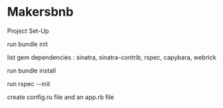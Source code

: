 # Makersbnb

Project Set-Up

run bundle init

list gem dependencies : sinatra, sinatra-contrib, rspec, capybara, webrick

run bundle install

run rspec --init

create config.ru file and an app.rb file

